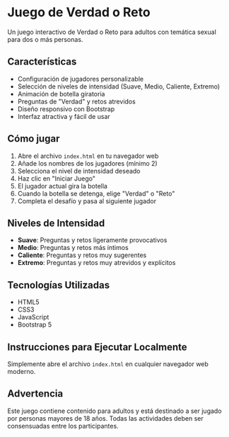 # Juego de Verdad o Reto

Un juego interactivo de Verdad o Reto para adultos con temática sexual para dos o más personas.

## Características

- Configuración de jugadores personalizable
- Selección de niveles de intensidad (Suave, Medio, Caliente, Extremo)
- Animación de botella giratoria
- Preguntas de "Verdad" y retos atrevidos
- Diseño responsivo con Bootstrap
- Interfaz atractiva y fácil de usar

## Cómo jugar

1. Abre el archivo `index.html` en tu navegador web
2. Añade los nombres de los jugadores (mínimo 2)
3. Selecciona el nivel de intensidad deseado
4. Haz clic en "Iniciar Juego"
5. El jugador actual gira la botella
6. Cuando la botella se detenga, elige "Verdad" o "Reto"
7. Completa el desafío y pasa al siguiente jugador

## Niveles de Intensidad

- **Suave**: Preguntas y retos ligeramente provocativos
- **Medio**: Preguntas y retos más íntimos
- **Caliente**: Preguntas y retos muy sugerentes
- **Extremo**: Preguntas y retos muy atrevidos y explícitos

## Tecnologías Utilizadas

- HTML5
- CSS3
- JavaScript
- Bootstrap 5

## Instrucciones para Ejecutar Localmente

Simplemente abre el archivo `index.html` en cualquier navegador web moderno.

## Advertencia

Este juego contiene contenido para adultos y está destinado a ser jugado por personas mayores de 18 años. Todas las actividades deben ser consensuadas entre los participantes. 